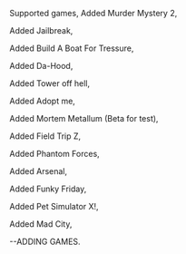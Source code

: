 Supported games,
Added Murder Mystery 2,

Added Jailbreak,

Added Build A Boat For Tressure,

Added Da-Hood,

Added Tower off hell,

Added Adopt me,

Added Mortem Metallum (Beta for test),

Added Field Trip Z,

Added Phantom Forces,

Added Arsenal,

Added Funky Friday,

Added Pet Simulator X!,

Added Mad City,

--ADDING GAMES.
